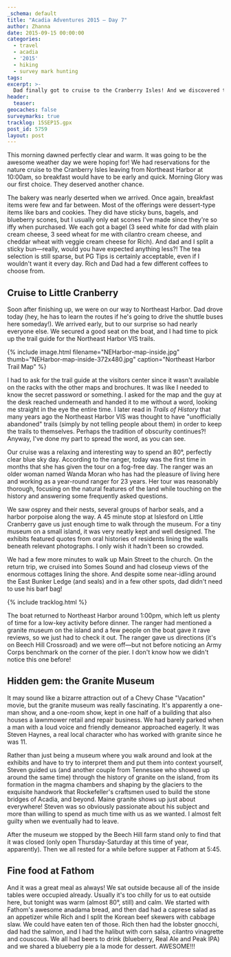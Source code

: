 ```yaml
---
_schema: default
title: "Acadia Adventures 2015 – Day 7"
author: Zhanna
date: 2015-09-15 00:00:00
categories:
  - travel
  - acadia
  - '2015'
  - hiking
  - survey mark hunting
tags:
excerpt: >-
  Dad finally got to cruise to the Cranberry Isles! And we discovered the Granite Museum.
header:
  teaser:
geocaches: false
surveymarks: true
tracklog: 15SEP15.gpx
post_id: 5759
layout: post                       
---
```


This morning dawned perfectly clear and warm. It was going to be the awesome weather day we were hoping for! We had reservations for the nature cruise to the Cranberry Isles leaving from Northeast Harbor at 10:00am, so breakfast would have to be early and quick. Morning Glory was our first choice. They deserved another chance. 

The bakery was nearly deserted when we arrived. Once again, breakfast items were few and far between. Most of the offerings were dessert-type items like bars and cookies. They did have sticky buns, bagels, and blueberry scones, but I usually only eat scones I've made since they're so iffy when purchased. We each got a bagel (3 seed white for dad with plain cream cheese, 3 seed wheat for me with cilantro cream cheese, and cheddar wheat with veggie cream cheese for Rich). And dad and I split a sticky bun—really, would you have expected anything less?! The tea selection is still sparse, but PG Tips is certainly acceptable, even if I wouldn't want it every day. Rich and Dad had a few different coffees to choose from.

## Cruise to Little Cranberry

Soon after finishing up, we were on our way to Northeast Harbor. Dad drove today (hey, he has to learn the routes if he's going to drive the shuttle buses here someday!). We arrived early, but to our surprise so had nearly everyone else. We secured a good seat on the boat, and I had time to pick up the trail guide for the Northeast Harbor VIS trails. 

{% include image.html filename="NEHarbor-map-inside.jpg" thumb="NEHarbor-map-inside-372x480.jpg" caption="Northeast Harbor Trail Map" %}

I had to ask for the trail guide at the visitors center since it wasn't available on the racks with the other maps and brochures. It was like I needed to know the secret password or something. I asked for the map and the guy at the desk reached underneath and handed it to me without a word, looking me straight in the eye the entire time. I later read in <cite>Trails of History</cite> that many years ago the Northeast Harbor VIS was thought to have "unofficially abandoned" trails (simply by not telling people about them) in order to keep the trails to themselves. Perhaps the tradition of obscurity continues?! Anyway, I've done my part to spread the word, as you can see. 

Our cruise was a relaxing and interesting way to spend an 80°, perfectly clear blue sky day. According to the ranger, today was the first time in months that she has given the tour on a fog-free day. The ranger was an older woman named Wanda Moran who has had the pleasure of living here and working as a year-round ranger for 23 years. Her tour was reasonably thorough, focusing on the natural features of the land while touching on the history and answering some frequently asked questions. 

We saw osprey and their nests, several groups of harbor seals, and a harbor porpoise along the way. A 45 minute stop at Islesford on Little Cranberry gave us just enough time to walk through the museum. For a tiny museum on a small island, it was very neatly kept and well designed. The exhibits featured quotes from oral histories of residents lining the walls beneath relevant photographs. I only wish it hadn't been so crowded. 

We had a few more minutes to walk up Main Street to the church. On the return trip, we cruised into Somes Sound and had closeup views of the enormous cottages lining the shore. And despite some near-idling around the East Bunker Ledge (and seals) and in a few other spots, dad didn't need to use his barf bag!

{% include tracklog.html %}

The boat returned to Northeast Harbor around 1:00pm, which left us plenty of time for a low-key activity before dinner. The ranger had mentioned a granite museum on the island and a few people on the boat gave it rave reviews, so we just had to check it out. The ranger gave us directions (it's on Beech Hill Crossroad) and we were off—but not before noticing an Army Corps benchmark on the corner of the pier. I don't know how we didn't notice this one before!

## Hidden gem: the Granite Museum

It may sound like a bizarre attraction out of a Chevy Chase "Vacation" movie, but the granite museum was really fascinating. It's apparently a one-man show, and a one-room show, kept in one half of a building that also houses a lawnmower retail and repair business.  We had barely parked when a man with a loud voice and friendly demeanor approached eagerly. It was Steven Haynes, a real local character who has worked with granite since he was 11. 

Rather than just being a museum where you walk around and look at the exhibits and have to try to interpret them and put them into context yourself, Steven guided us (and another couple from Tennessee who showed up around the same time) through the history of granite on the island, from its formation in the magma chambers and shaping by the glaciers to the exquisite handwork that Rockefeller's craftsmen used to build the stone bridges of Acadia, and beyond. Maine granite shows up just about everywhere! Steven was so obviously passionate about his subject and more than willing to spend as much time with us as we wanted. I almost felt guilty when we eventually had to leave.

After the museum we stopped by the Beech Hill farm stand only to find that it was closed (only open Thursday-Saturday at this time of year, apparently). Then we all rested for a while before supper at Fathom at 5:45. 

## Fine food at Fathom

And it was a great meal as always! We sat outside because all of the inside tables were occupied already. Usually it's too chilly for us to eat outside here, but tonight was warm (almost 80°, still) and calm. We started with Fathom's awesome anadama bread, and then dad had a caprese salad as an appetizer while Rich and I split the Korean beef skewers with cabbage slaw. We could have eaten ten of those. Rich then had the lobster gnocchi, dad had the salmon, and I had the halibut with corn salsa, cilantro vinagrette and couscous. We all had beers to drink (blueberry, Real Ale and Peak IPA) and we shared a blueberry pie a la mode for dessert. AWESOME!!!

